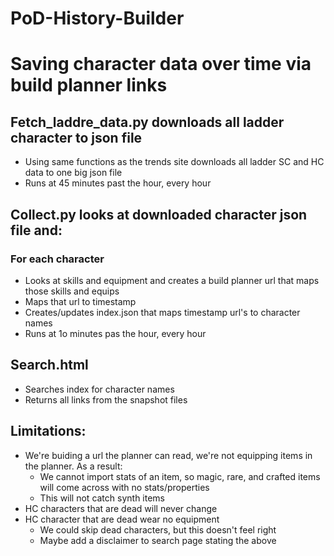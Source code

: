 # PoD-History-Builder
# Saving character data over time via build planner links

## Fetch_laddre_data.py downloads all ladder character to json file
- Using same functions as the trends site downloads all ladder SC and HC data to one big json file 
- Runs at 45 minutes past the hour, every hour


## Collect.py looks at downloaded character json file and:
### For each character
- Looks at skills and equipment and creates a build planner url that maps those skills and equips
- Maps that url to timestamp
- Creates/updates index.json that maps timestamp url's to character names
- Runs at 1o minutes pas the hour, every hour

## Search.html
- Searches index for character names
- Returns all links from the snapshot files


## Limitations:
- We're buiding a url the planner can read, we're not equipping items in the planner. As a result:
    - We cannot import stats of an item, so magic, rare, and crafted items will come across with no stats/properties
    - This will not catch synth items
- HC characters that are dead will never change
- HC character that are dead wear no equipment
    - We could skip dead characters, but this doesn't feel right
    - Maybe add a disclaimer to search page stating the above
